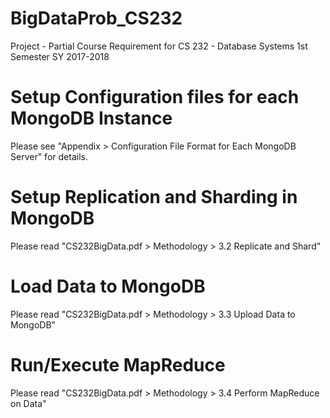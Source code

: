 # BigDataProb_CS232
Project - Partial Course Requirement for CS 232 - Database Systems 1st Semester SY 2017-2018

# Setup Configuration files for each MongoDB Instance
Please see "Appendix > Configuration File Format for Each MongoDB Server" for details.

# Setup Replication and Sharding in MongoDB
Please read "CS232BigData.pdf > Methodology > 3.2 Replicate and Shard"

# Load Data to MongoDB
Please read "CS232BigData.pdf > Methodology > 3.3 Upload Data to MongoDB"

# Run/Execute MapReduce
Please read "CS232BigData.pdf > Methodology > 3.4 Perform MapReduce on Data"
